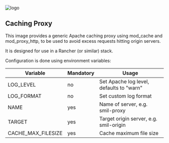 ![logo](https://raw.githubusercontent.com/unifiedstreaming/origin/master/unifiedstreaming-logo-black.png)


Caching Proxy
-------------

This image provides a generic Apache caching proxy using mod_cache and 
mod_proxy_http, to be used to avoid excess requests hitting origin servers.

It is designed for use in a Rancher (or similar) stack.

Configuration is done using environment variables:

| Variable           | Mandatory | Usage                                    |
|--------------------|-----------|------------------------------------------|
| LOG_LEVEL          | no        | Set Apache log level, defaults to "warn" |
| LOG_FORMAT         | no        | Set custom log format                    |
| NAME               | yes       | Name of server, e.g. smil-proxy          |
| TARGET             | yes       | Target origin server, e.g. smil-origin   |
| CACHE_MAX_FILESIZE | yes       | Cache maximum file size                  |